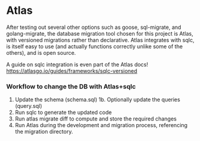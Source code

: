 # Atlas

After testing out several other options such as goose, sql-migrate, and golang-migrate, the database migration tool chosen for this project is Atlas, with versioned migrations rather than declarative.
Atlas integrates with sqlc, is itself easy to use (and actually functions correctly unlike some of the others), and is open source.

A guide on sqlc integration is even part of the Atlas docs!
https://atlasgo.io/guides/frameworks/sqlc-versioned


### Workflow to change the DB with Atlas+sqlc
1. Update the schema (schema.sql)
1b. Optionally update the queries (query.sql)
2. Run sqlc to generate the updated code
3. Run atlas migrate diff to compute and store the required changes
4. Run Atlas during the development and migration process, referencing the migration directory.
